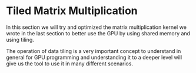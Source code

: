 # Tiled Matrix Multiplication

In this section we will try and optimized the matrix multiplication kernel we wrote in the last section to better use the GPU by using shared memory and using tiling.

The operation of data tiling is a very important concept to understand in general for GPU programming and understanding it to a deeper level will give us the tool to use it in many different scenarios.
